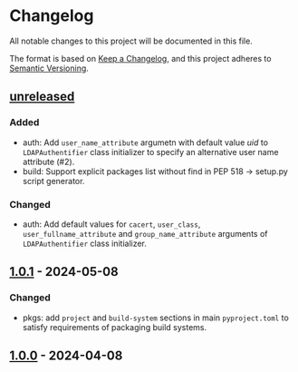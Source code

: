 # Changelog

All notable changes to this project will be documented in this file.

The format is based on [Keep a Changelog](https://keepachangelog.com/en/1.0.0/),
and this project adheres to
[Semantic Versioning](https://semver.org/spec/v2.0.0.html).

## [unreleased]

### Added
- auth: Add `user_name_attribute` argumetn with default value _uid_ to
  `LDAPAuthentifier` class initializer to specify an alternative user name
  attribute (#2).
- build: Support explicit packages list without find in PEP 518 → setup.py
  script generator.

### Changed
- auth: Add default values for `cacert`, `user_class`, `user_fullname_attribute`
  and `group_name_attribute` arguments of `LDAPAuthentifier` class initializer.

## [1.0.1] - 2024-05-08

### Changed
- pkgs: add `project` and `build-system` sections in main `pyproject.toml` to
  satisfy requirements of packaging build systems.

## [1.0.0] - 2024-04-08

[unreleased]: https://github.com/rackslab/RFL/compare/v1.0.1...HEAD
[1.0.1]: https://github.com/rackslab/RFL/releases/tag/v1.0.1
[1.0.0]: https://github.com/rackslab/RFL/releases/tag/v1.0.0
